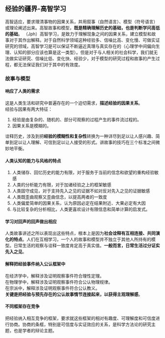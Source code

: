 ## 经验的疆界-高智学习

高智适应，要求理清事物的因果关系，并用叙事（自然语言）、模型（符号语言）或理论阐述出来。高智故事和模型，**既是精确理解历史的基础，也是判断学问高低的基础**。
（Jph）高智学习，是致力于理解现象之间的因果关系，建立模型和故事对于其作出解释。对于自然科学领域这种经验多、信噪比高、变化慢、可做实证研究的领域，高智学习是可以保证不断逼近真理与真实存在的（心理学中间偏向生理、认知的部分应该也算是这一类型）。但是对于与人相关的社会科学，我们就无法做实证研究、信噪比低、变化快、经验少，对于模型的研究过程和故事的产生过程，都无法保证我们对于其中的有效度。

### 故事与模型

#### 响应了人类的需求

这是人类生活和研究中普遍存在的一个迫切需求，**描述经验的因果关系**。  
经验与因果有两大特征：
1. 经验是由复杂的、随机的、部分可观察的过程产生的事件流过程的。  
2. 因果关系是模糊的。

诠释历史，涉及到把**经验的模糊性和复杂性**转换为一种详尽到足以让人感兴趣、简单到足以让人理解、可信到足以让人接受的形式。讲故事的技巧在三个标准之间微妙地平衡。

#### 人类认知的能力与风格的特点

1. 人类储存、回忆历史的能力有限，对于服务于当前的信念和欲望的重构经验敏感
2. 人类的分析能力有限，对于加诸经验之上的框架敏感
3. 人类固守成见，对于支持先入之见的证据不如对反对先入之见的证据敏感
4. 人类既歪曲观察又歪曲信念，以提高两者的一致度
5. 人类偏爱简单的因果关系，认为原因必定在结果附近、大果必定有大因
6. 与比较复杂的分析相比，人类更喜欢设计有限信息和简单计算的启发式。

#### 学习对回声的回声做出相应

人类故事讲述之所以表现出这些特点，根本上是因为**社会诠释有互相连接、共同演化的特点**。人们在互相学习，一个人的故事和模型并不独立于其他人所持有的模型。日常生活的观察与诠释一致度肯定高于真实值。**一般而言，日常生活过分证实先入之见**。

#### 解释把经验事件纳入公认框架中

在经济学中，解释涉及证明观察事件符合理性定理。  
在物理学中，解释涉及证明观察事件符合公认物理规律。  
在宗派中，解释涉及证明观察事件符合公认教义。  
**关键是把经验与预先存在的公认故事情节连接起来，以获得主观理解感**。

#### 不同框架存在竞争

把经验纳入相互竞争的框架，要求就这些框架的相对有趣度、可理解度和可信度进行协商。协商的条框，特别是可信度与实证效应的关系，是科学方法论的研究主题，也是学者的辩论主题。
